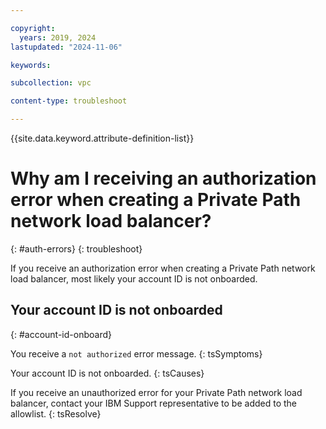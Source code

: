 ```yaml
---

copyright:
  years: 2019, 2024
lastupdated: "2024-11-06"

keywords:

subcollection: vpc

content-type: troubleshoot

---
```


{{site.data.keyword.attribute-definition-list}}

# Why am I receiving an authorization error when creating a Private Path network load balancer?
{: #auth-errors}
{: troubleshoot}

If you receive an authorization error when creating a Private Path network load balancer, most likely your account ID is not onboarded.

## Your account ID is not onboarded
{: #account-id-onboard}

You receive a `not authorized` error message.
{: tsSymptoms}

Your account ID is not onboarded.
{: tsCauses}

If you receive an unauthorized error for your Private Path network load balancer, contact your IBM Support representative to be added to the allowlist.
{: tsResolve}
